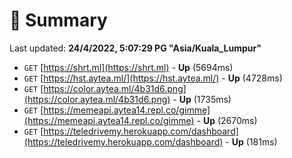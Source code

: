 # 📖 Summary
Last updated: **24/4/2022, 5:07:29 PG "Asia/Kuala_Lumpur"**

- `GET` [https://shrt.ml](https://shrt.ml) - **Up** (5694ms)
- `GET` [https://hst.aytea.ml/](https://hst.aytea.ml/) - **Up** (4728ms)
- `GET` [https://color.aytea.ml/4b31d6.png](https://color.aytea.ml/4b31d6.png) - **Up** (1735ms)
- `GET` [https://memeapi.aytea14.repl.co/gimme](https://memeapi.aytea14.repl.co/gimme) - **Up** (2670ms)
- `GET` [https://teledrivemy.herokuapp.com/dashboard](https://teledrivemy.herokuapp.com/dashboard) - **Up** (181ms)
